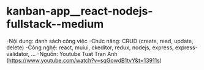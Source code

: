 # kanban-app__react-nodejs-fullstack--medium
-Nội dung: danh sách công việc
-Chức năng: CRUD (create, read, update, delete)
-Công nghệ: react, muiui, ckeditor, redux, nodejs, express, express-validator, ...
-Nguồn: Youtube Tuat Tran Anh (https://www.youtube.com/watch?v=sqGowdB1tvY&t=13911s)
